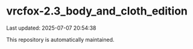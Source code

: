 # vrcfox-2.3_body_and_cloth_edition

Last updated: 2025-07-07 20:54:38

This repository is automatically maintained.
